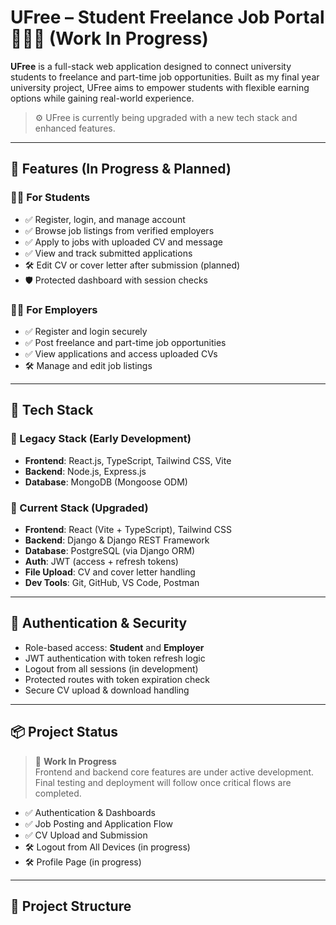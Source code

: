 # UFree – Student Freelance Job Portal 🧑‍🎓💼 (Work In Progress)

**UFree** is a full-stack web application designed to connect university students to freelance and part-time job opportunities. Built as my final year university project, UFree aims to empower students with flexible earning options while gaining real-world experience.

> ⚙️ UFree is currently being upgraded with a new tech stack and enhanced features.

---

## 🚀 Features (In Progress & Planned)

### 🧑‍🎓 For Students
- ✅ Register, login, and manage account
- ✅ Browse job listings from verified employers
- ✅ Apply to jobs with uploaded CV and message
- ✅ View and track submitted applications
- 🛠 Edit CV or cover letter after submission (planned)
- 🛡 Protected dashboard with session checks

### 🧑‍💼 For Employers
- ✅ Register and login securely
- ✅ Post freelance and part-time job opportunities
- ✅ View applications and access uploaded CVs
- 🛠 Manage and edit job listings

---

## 🧱 Tech Stack

### 🧾 Legacy Stack (Early Development)
- **Frontend**: React.js, TypeScript, Tailwind CSS, Vite
- **Backend**: Node.js, Express.js
- **Database**: MongoDB (Mongoose ODM)

### 🚀 Current Stack (Upgraded)
- **Frontend**: React (Vite + TypeScript), Tailwind CSS
- **Backend**: Django & Django REST Framework
- **Database**: PostgreSQL (via Django ORM)
- **Auth**: JWT (access + refresh tokens)
- **File Upload**: CV and cover letter handling
- **Dev Tools**: Git, GitHub, VS Code, Postman

---

## 🔐 Authentication & Security
- Role-based access: **Student** and **Employer**
- JWT authentication with token refresh logic
- Logout from all sessions (in development)
- Protected routes with token expiration check
- Secure CV upload & download handling

---

## 📦 Project Status

> 🚧 **Work In Progress**  
Frontend and backend core features are under active development. Final testing and deployment will follow once critical flows are completed.

- ✅ Authentication & Dashboards
- ✅ Job Posting and Application Flow
- ✅ CV Upload and Submission
- 🛠 Logout from All Devices (in progress)
- 🛠 Profile Page (in progress)

---

## 📁 Project Structure


